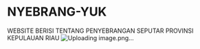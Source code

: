 # NYEBRANG-YUK
WEBSITE BERISI TENTANG PENYEBRANGAN SEPUTAR PROVINSI KEPULAUAN RIAU
![Uploading image.png…]()
